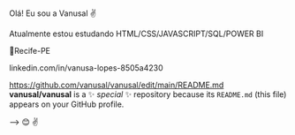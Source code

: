 Olá! Eu sou a Vanusal ✌

 Atualmente estou estudando HTML/CSS/JAVASCRIPT/SQL/POWER BI

📌Recife-PE

linkedin.com/in/vanusa-lopes-8505a4230

https://github.com/vanusal/vanusal/edit/main/README.md
**vanusal/vanusal** is a ✨ _special_ ✨ repository because its `README.md` (this file) appears on your GitHub profile.



-->
😊
✌
